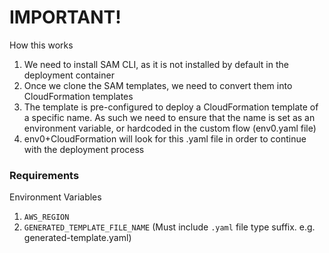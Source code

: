 # IMPORTANT!

How this works

1. We need to install SAM CLI, as it is not installed by default in the deployment container
2. Once we clone the SAM templates, we need to convert them into CloudFormation templates
3. The template is pre-configured to deploy a CloudFormation template of a specific name. As such we need to ensure that the name is set as an environment variable, or hardcoded in the custom flow (env0.yaml file)
4. env0+CloudFormation will look for this .yaml file in order to continue with the deployment process


### Requirements
Environment Variables
1. `AWS_REGION`
2. `GENERATED_TEMPLATE_FILE_NAME` (Must include `.yaml` file type suffix. e.g. generated-template.yaml)